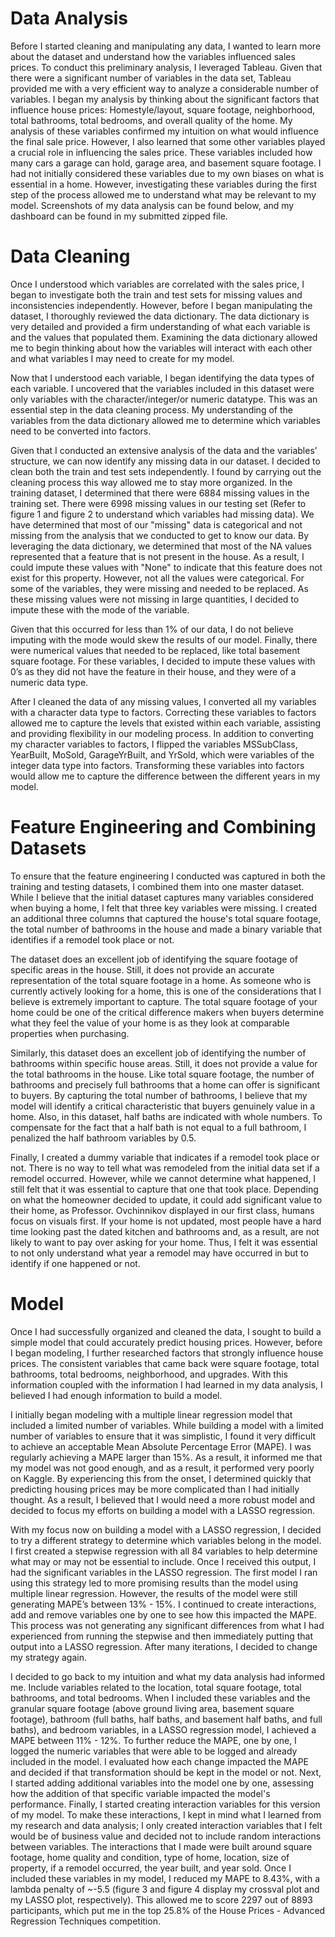 # Data Analysis

Before I started cleaning and manipulating any data, I wanted to learn more about the dataset and understand how the variables influenced sales prices. To conduct this preliminary analysis, I leveraged Tableau. Given that there were a significant number of variables in the data set, Tableau provided me with a very efficient way to analyze a considerable number of variables. I began my analysis by thinking about the significant factors that influence house prices: Homestyle/layout, square footage, neighborhood, total bathrooms, total bedrooms, and overall quality of the home. My analysis of these variables confirmed my intuition on what would influence the final sale price. However, I also learned that some other variables played a crucial role in influencing the sales price. These variables included how many cars a garage can hold, garage area, and basement square footage. I had not initially considered these variables due to my own biases on what is essential in a home. However, investigating these variables during the first step of the process allowed me to understand what may be relevant to my model. Screenshots of my data analysis can be found below, and my dashboard can be found in my submitted zipped file.  

# Data Cleaning 

Once I understood which variables are correlated with the sales price, I began to investigate both the train and test sets for missing values and inconsistencies independently. However, before I began manipulating the dataset, I thoroughly reviewed the data dictionary. The data dictionary is very detailed and provided a firm understanding of what each variable is and the values that populated them. Examining the data dictionary allowed me to begin thinking about how the variables will interact with each other and what variables I may need to create for my model.  

Now that I understood each variable, I began identifying the data types of each variable. I uncovered that the variables included in this dataset were only variables with the character/integer/or numeric datatype. This was an essential step in the data cleaning process. My understanding of the variables from the data dictionary allowed me to determine which variables need to be converted into factors.  

Given that I conducted an extensive analysis of the data and the variables’ structure, we can now identify any missing data in our dataset. I decided to clean both the train and test sets independently. I found by carrying out the cleaning process this way allowed me to stay more organized. In the training dataset, I determined that there were 6884 missing values in the training set. There were 6998 missing values in our testing set (Refer to figure 1 and figure 2 to understand which variables had missing data). We have determined that most of our "missing" data is categorical and not missing from the analysis that we conducted to get to know our data. By leveraging the data dictionary, we determined that most of the NA values represented that a feature that is not present in the house. As a result, I could impute these values with "None" to indicate that this feature does not exist for this property. However, not all the values were categorical. For some of the variables, they were missing and needed to be replaced. As these missing values were not missing in large quantities, I decided to impute these with the mode of the variable. 

Given that this occurred for less than 1% of our data, I do not believe imputing with the mode would skew the results of our model. Finally, there were numerical values that needed to be replaced, like total basement square footage. For these variables, I decided to impute these values with 0’s as they did not have the feature in their house, and they were of a numeric data type. 

After I cleaned the data of any missing values, I converted all my variables with a character data type to factors. Correcting these variables to factors allowed me to capture the levels that existed within each variable, assisting and providing flexibility in our modeling process. In addition to converting my character variables to factors, I flipped the variables MSSubClass, YearBuilt, MoSold, GarageYrBuilt, and YrSold, which were variables of the integer data type into factors. Transforming these variables into factors would allow me to capture the difference between the different years in my model.  

 

# Feature Engineering and Combining Datasets

To ensure that the feature engineering I conducted was captured in both the training and testing datasets, I combined them into one master dataset. While I believe that the initial dataset captures many variables considered when buying a home, I felt that three key variables were missing.  I created an additional three columns that captured the house's total square footage, the total number of bathrooms in the house and made a binary variable that identifies if a remodel took place or not.  

The dataset does an excellent job of identifying the square footage of specific areas in the house. Still, it does not provide an accurate representation of the total square footage in a home. As someone who is currently actively looking for a home, this is one of the considerations that I believe is extremely important to capture. The total square footage of your home could be one of the critical difference makers when buyers determine what they feel the value of your home is as they look at comparable properties when purchasing.  

Similarly, this dataset does an excellent job of identifying the number of bathrooms within specific house areas. Still, it does not provide a value for the total bathrooms in the house. Like total square footage, the number of bathrooms and precisely full bathrooms that a home can offer is significant to buyers. By capturing the total number of bathrooms, I believe that my model will identify a critical characteristic that buyers genuinely value in a home. Also, in this dataset, half baths are indicated with whole numbers. To compensate for the fact that a half bath is not equal to a full bathroom, I penalized the half bathroom variables by 0.5.  

Finally, I created a dummy variable that indicates if a remodel took place or not. There is no way to tell what was remodeled from the initial data set if a remodel occurred. However, while we cannot determine what happened, I still felt that it was essential to capture that one that took place. Depending on what the homeowner decided to update, it could add significant value to their home, as Professor. Ovchinnikov displayed in our first class, humans focus on visuals first. If your home is not updated, most people have a hard time looking past the dated kitchen and bathrooms and, as a result, are not likely to want to pay over asking for your home. Thus, I felt it was essential to not only understand what year a remodel may have occurred in but to identify if one happened or not. 

# Model

Once I had successfully organized and cleaned the data, I sought to build a simple model that could accurately predict housing prices. However, before I began modeling, I further researched factors that strongly influence house prices. The consistent variables that came back were square footage, total bathrooms, total bedrooms, neighborhood, and upgrades. With this information coupled with the information I had learned in my data analysis, I believed I had enough information to build a model.   

I initially began modeling with a multiple linear regression model that included a limited number of variables. While building a model with a limited number of variables to ensure that it was simplistic, I found it very difficult to achieve an acceptable Mean Absolute Percentage Error (MAPE). I was regularly achieving a MAPE larger than 15%. As a result, it informed me that my model was not good enough, and as a result, it performed very poorly on Kaggle. By experiencing this from the onset, I determined quickly that predicting housing prices may be more complicated than I had initially thought. As a result, I believed that I would need a more robust model and decided to focus my efforts on building a model with a LASSO regression.  

With my focus now on building a model with a LASSO regression, I decided to try a different strategy to determine which variables belong in the model. I first created a stepwise regression with all 84 variables to help determine what may or may not be essential to include. Once I received this output, I had the significant variables in the LASSO regression. The first model I ran using this strategy led to more promising results than the model using multiple linear regression. However, the results of the model were still generating MAPE’s between 13% - 15%. I continued to create interactions, add and remove variables one by one to see how this impacted the MAPE. This process was not generating any significant differences from what I had experienced from running the stepwise and then immediately putting that output into a LASSO regression. After many iterations, I decided to change my strategy again.  

I decided to go back to my intuition and what my data analysis had informed me. Include variables related to the location, total square footage, total bathrooms, and total bedrooms. When I included these variables and the granular square footage (above ground living area, basement square footage), bathroom (full baths, half baths, and basement half baths, and full baths), and bedroom variables, in a LASSO regression model, I achieved a MAPE between 11% - 12%. To further reduce the MAPE, one by one, I logged the numeric variables that were able to be logged and already included in the model. I evaluated how each change impacted the MAPE and decided if that transformation should be kept in the model or not. Next, I started adding additional variables into the model one by one, assessing how the addition of that specific variable impacted the model's performance. Finally, I started creating interaction variables for this version of my model. To make these interactions, I kept in mind what I learned from my research and data analysis; I only created interaction variables that I felt would be of business value and decided not to include random interactions between variables. The interactions that I made were built around square footage, home quality and condition, type of home, location, size of property, if a remodel occurred, the year built, and year sold. Once I included these variables in my model, I reduced my MAPE to 8.43%, with a lambda penalty of ~-5.5 (figure 3 and figure 4 display my crossval plot and my LASSO plot, respectively). This allowed me to score 2297 out of 8893 participants, which put me in the top 25.8% of the House Prices - Advanced Regression Techniques competition.  

 

 

 
